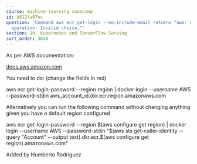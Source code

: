 ```yaml
---
course: machine-learning-zoomcamp
id: b612fa07ec
question: 'Command aws ecr get-login --no-include-email returns “aws: error: argument
  operation: Invalid choice…”'
section: 10. Kubernetes and TensorFlow Serving
sort_order: 3640
---
```


As per AWS documentation:

[docs.aws.amazon.com](https://docs.aws.amazon.com/AmazonECR/latest/userguide/docker-push-ecr-image.html)

You need to do: (change the fields in red)

aws ecr get-login-password --region region | docker login --username AWS --password-stdin aws_account_id.dkr.ecr.region.amazonaws.com

Alternatively you can run the following command without changing anything given you have a default region configured

aws ecr get-login-password --region $(aws configure get region) | docker login --username AWS --password-stdin "$(aws sts get-caller-identity --query "Account" --output text).dkr.ecr.$(aws configure get region).amazonaws.com"

Added by Humberto Rodriguez

